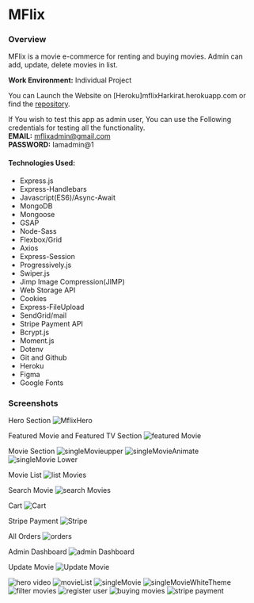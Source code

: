 # MFlix
### Overview
MFlix is a movie e-commerce for renting and buying movies. Admin can add, update, delete movies in list. 

**Work Environment:** Individual Project

You can Launch the Website on [Heroku]mflixHarkirat.herokuapp.com or find the [repository](https://github.com/HarkiratVirdi/MovieWebsite).

If You wish to test this app as admin user, You can use the Following credentials for testing all the functionality.<br/>
**EMAIL:** mflixadmin@gmail.com <br/>
**PASSWORD:** Iamadmin@1
#### Technologies Used:
* Express.js
* Express-Handlebars
* Javascript(ES6)/Async-Await
* MongoDB
* Mongoose
* GSAP
* Node-Sass
* Flexbox/Grid
* Axios
* Express-Session
* Progressively.js
* Swiper.js
* Jimp Image Compression(JIMP)
* Web Storage API
* Cookies
* Express-FileUpload
* SendGrid/mail
* Stripe Payment API
* Bcrypt.js
* Moment.js
* Dotenv
* Git and Github
* Heroku
* Figma
* Google Fonts

### Screenshots

Hero Section
<img src="https://i.imgur.com/0wG1i28.jpg" alt="MflixHero">

Featured Movie and Featured TV Section
<img src="https://i.imgur.com/6qGaQDC.jpg" alt="featured Movie">

Movie Section
<img src="https://i.imgur.com/uw3wwgA.jpg" alt="singleMovieupper">
<img src="https://i.imgur.com/70cwed5.jpg" alt="singleMovieAnimate">
<img src="https://i.imgur.com/KEaEbD2.jpg" alt="singleMovie Lower">

Movie List
<img src="https://i.imgur.com/31r4iae.jpg" alt="list Movies">

Search Movie
<img src="https://i.imgur.com/i4FiM6f.jpg" alt="search Movies">

Cart 
<img src='https://i.imgur.com/1zte8IE.jpg' alt="Cart">

Stripe Payment
<img src="https://i.imgur.com/imneQ4c.jpg" alt="Stripe">

All Orders
<img src="https://i.imgur.com/i6fEerq.jpg" alt="orders">

Admin Dashboard
<img src='https://i.imgur.com/4RFmHe5.jpg' alt="admin Dashboard">

Update Movie
<img src="https://i.imgur.com/iP0tXPD.jpg" alt="Update Movie">


<img src="https://i.imgur.com/pu1YakK.gif" alt="hero video">
<img src="https://i.imgur.com/vwJgbKo.gif" alt="movieList">
<img src="https://i.imgur.com/vc4ynDp.gif" alt="singleMovie">
<img src="https://i.imgur.com/ScHHMmn.gifv" alt="singleMovieWhiteTheme">
<img src="https://i.imgur.com/UZq4ASz.gif" alt="filter movies">
<img src="https://i.imgur.com/DHm9rnJ.gif" alt="register user">
<img src="https://i.imgur.com/3y5VGW4.gif" alt="buying movies">
<img src="https://i.imgur.com/9saRRsY.gif" alt="stripe payment">
